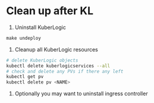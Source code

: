 # Clean up after KL

1. Uninstall KuberLogic

```jsx
make undeploy
```

1. Cleanup all KuberLogic resources

```bash
# delete KuberLogic objects
kubectl delete kuberlogicservices --all
# check and delete any PVs if there any left
kubectl get pv
kubectl delete pv <NAME>
```

1. Optionally you may want to uninstall ingress controller